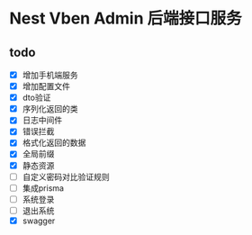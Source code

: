 # Nest Vben Admin 后端接口服务

## todo

- [x] 增加手机端服务
- [x] 增加配置文件
- [x] dto验证
- [x] 序列化返回的类
- [x] 日志中间件
- [x] 错误拦截
- [x] 格式化返回的数据
- [x] 全局前缀
- [x] 静态资源
- [ ] 自定义密码对比验证规则
- [ ] 集成prisma
- [ ] 系统登录
- [ ] 退出系统
- [x] swagger
